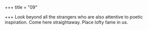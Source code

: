 +++
title = "09"

+++
Look beyond all the strangers who are also attentive to poetic
inspiration. Come here straightaway.
Place lofty fame in us.